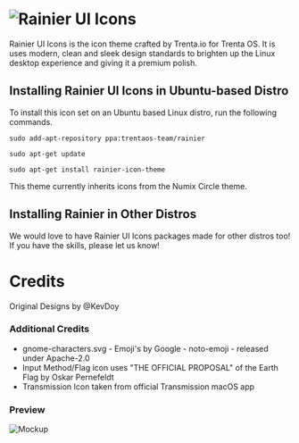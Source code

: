 ![Rainier UI](https://i.imgur.com/lJfpp40.png) Icons
=============

Rainier UI Icons is the icon theme crafted by Trenta.io for Trenta OS. It is uses modern, clean and sleek design standards to brighten up the Linux desktop experience and giving it a premium polish.

## Installing Rainier UI Icons in Ubuntu-based Distro
To install this icon set on an Ubuntu based Linux distro, run the following commands.

	sudo add-apt-repository ppa:trentaos-team/rainier

	sudo apt-get update

	sudo apt-get install rainier-icon-theme

This theme currently inherits icons from the Numix Circle theme.

## Installing Rainier in Other Distros
We would love to have Rainier UI Icons packages made for other distros too! If you have the skills, please let us know!

# Credits
Original Designs by @KevDoy

### Additional Credits
- gnome-characters.svg - Emoji's by Google - noto-emoji - released under Apache-2.0
- Input Method/Flag icon uses "THE OFFICIAL PROPOSAL" of the Earth Flag by Oskar Pernefeldt
- Transmission Icon taken from official Transmission macOS app

### Preview
![Mockup](https://trenta.io/screenshots/rainier-ui-icons.jpg)
